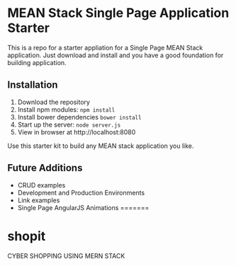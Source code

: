 
# MEAN Stack Single Page Application Starter

This is a repo for a starter appliation for a Single Page MEAN Stack application. Just download and install and you have a good foundation for building application. 

## Installation
1. Download the repository
2. Install npm modules: `npm install`
3. Install bower dependencies `bower install`
4. Start up the server: `node server.js`
5. View in browser at http://localhost:8080

Use this starter kit to build any MEAN stack application you like.

## Future Additions
- CRUD examples
- Development and Production Environments
- Link examples
- Single Page AngularJS Animations
=======
# shopit
CYBER SHOPPING USING MERN STACK

